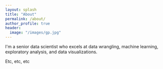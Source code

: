 ```yaml
---
layout: splash
title: "About"
permalink: /about/
author_profile: true
header:
  image: "/images/gp.jpg"
---
```


I'm a senior data scientist who excels at data wrangling, machine learning, exploratory analysis, and data visualizations.

Etc, etc, etc
